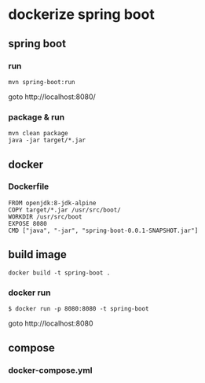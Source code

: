 # dockerize spring boot
## spring boot
### run
```
mvn spring-boot:run
```
goto http://localhost:8080/
### package & run
```
mvn clean package
java -jar target/*.jar
```
## docker
### Dockerfile
```
FROM openjdk:8-jdk-alpine
COPY target/*.jar /usr/src/boot/
WORKDIR /usr/src/boot
EXPOSE 8080
CMD ["java", "-jar", "spring-boot-0.0.1-SNAPSHOT.jar"]
```
## build image
```
docker build -t spring-boot .
```
### docker run
```
$ docker run -p 8080:8080 -t spring-boot
```
goto http://localhost:8080

## compose
### docker-compose.yml
